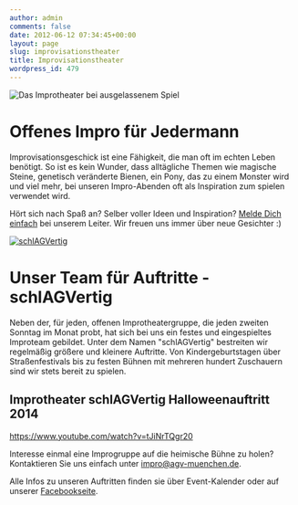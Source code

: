 ```yaml
---
author: admin
comments: false
date: 2012-06-12 07:34:45+00:00
layout: page
slug: improvisationstheater
title: Improvisationstheater
wordpress_id: 479
---
```


![Das Improtheater bei ausgelassenem Spiel](/wp-content/uploads/2012/06/P3111526-e1351009354433.jpg)

# Offenes Impro für Jedermann

Improvisationsgeschick ist eine Fähigkeit, die man oft im echten Leben benötigt. So ist es kein Wunder, dass alltägliche Themen wie magische Steine, genetisch veränderte Bienen, ein Pony, das zu einem Monster wird und viel mehr, bei unseren Impro-Abenden oft als Inspiration zum spielen verwendet wird.

Hört sich nach Spaß an? Selber voller Ideen und Inspiration? [Melde Dich einfach](mailto:impro@agv-muenchen.de) bei unserem Leiter. Wir freuen uns immer über neue Gesichter :)

[![schlAGVertig](https://www.agv-muenchen.de/wp-content/uploads/2015/06/schlAGVertig.jpg)](https://www.agv-muenchen.de/wp-content/uploads/2015/06/schlAGVertig.jpg)

# Unser Team für Auftritte - schlAGVertig

Neben der, für jeden, offenen Improtheatergruppe, die jeden zweiten Sonntag im Monat probt, hat sich bei uns ein festes und eingespieltes Improteam gebildet. Unter dem Namen "schlAGVertig" bestreiten wir regelmäßig größere und kleinere Auftritte. Von Kindergeburtstagen über Straßenfestivals bis zu festen Bühnen mit mehreren hundert Zuschauern sind wir stets bereit zu spielen.

## Improtheater schlAGVertig Halloweenauftritt 2014

https://www.youtube.com/watch?v=tJiNrTQgr20

Interesse einmal eine Improgruppe auf die heimische Bühne zu holen?
Kontaktieren Sie uns einfach unter [impro@agv-muenchen.de](mailto:impro@agv-muenchen.de).

Alle Infos zu unseren Auftritten finden sie über Event-Kalender oder auf unserer [Facebookseite](https://www.facebook.com/schlagvertig?fref=ts).
